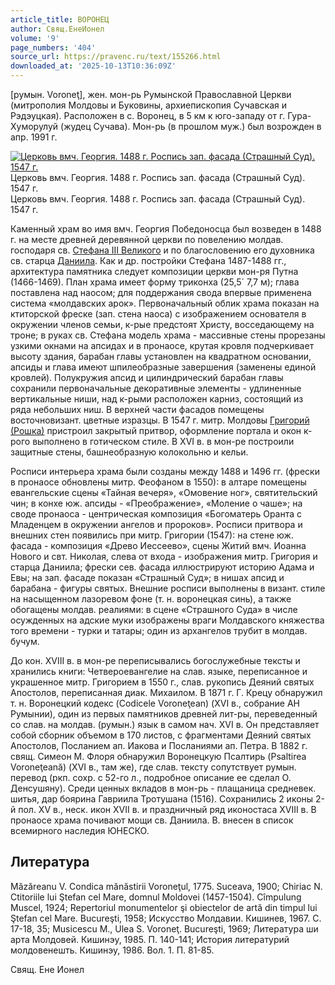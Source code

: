 ```yaml
---
article_title: ВОРОНЕЦ
author: Свящ.ЕнеИонел
volume: '9'
page_numbers: '404'
source_url: https://pravenc.ru/text/155266.html
downloaded_at: '2025-10-13T10:36:09Z'
---
```


[румын. Voroneţ], жен. мон-рь Румынской Православной Церкви (митрополия Молдовы и Буковины, архиепископия Сучавская и Рэдэуцкая). Расположен в с. Воронец, в 5 км к юго-западу от г. Гура-Хуморулуй (жудец Сучава). Мон-рь (в прошлом муж.) был возрожден в апр. 1991 г.

[![Церковь вмч. Георгия. 1488 г. Роспись зап. фасада (Страшный Суд). 1547 г.](https://pravenc.ru/data/953/461/1234/i200.jpg "Кликните для увеличения картинки")](https://pravenc.ru/data/953/461/1234/i400.jpg)Церковь вмч. Георгия. 1488 г. Роспись зап. фасада (Страшный Суд). 1547 г.  
Церковь вмч. Георгия. 1488 г. Роспись зап. фасада (Страшный Суд). 1547 г.

Каменный храм во имя вмч. Георгия Победоносца был возведен в 1488 г. на месте древней деревянной церкви по повелению молдав. господаря св. [Стефана III Великого](<https://pravenc.ru/text/Стефана III Великого.html>) и по благословению его духовника св. старца [Даниила](https://pravenc.ru/text/Даниил.html). Как и др. постройки Стефана 1487-1488 гг., архитектура памятника следует композиции церкви мон-ря Путна (1466-1469). План храма имеет форму триконха (25,5´
7,7 м); глава поставлена над наосом; для поддержания свода впервые применена система «молдавских арок». Первоначальный облик храма показан на ктиторской фреске (зап. стена наоса) с изображением основателя в окружении членов семьи, к-рые предстоят Христу, восседающему на троне; в руках св. Стефана модель храма - массивные стены прорезаны узкими окнами на апсидах и в пронаосе, крутая кровля подчеркивает высоту здания, барабан главы установлен на квадратном основании, апсиды и глава имеют шпилеобразные завершения (заменены единой кровлей). Полукружия апсид и цилиндрический барабан главы сохранили первоначальные декоративные элементы - удлиненные вертикальные ниши, над к-рыми расположен карниз, состоящий из ряда небольших ниш. В верхней части фасадов помещены восточновизант. цветные изразцы. В 1547 г. митр. Молдовы [Григорий (Рошка)](<https://pravenc.ru/text/Григорий (Рошка).html>) пристроил закрытый притвор, оформление портала и окон к-рого выполнено в готическом стиле. В XVI в. в мон-ре построили защитные стены, башнеобразную колокольню и кельи.

Росписи интерьера храма были созданы между 1488 и 1496 гг. (фрески в пронаосе обновлены митр. Феофаном в 1550): в алтаре помещены евангельские сцены «Тайная вечеря», «Омовение ног», святительский чин; в конхе юж. апсиды - «Преображение», «Моление о чаше»; на своде пронаоса - центрическая композиция «Богоматерь Оранта с Младенцем в окружении ангелов и пророков». Росписи притвора и внешних стен появились при митр. Григории (1547): на стене юж. фасада - композиция «Древо Иессеево», сцены Житий вмч. Иоанна Нового и свт. Николая, слева от входа - изображения митр. Григория и старца Даниила; фрески сев. фасада иллюстрируют историю Адама и Евы; на зап. фасаде показан «Страшный Суд»; в нишах апсид и барабана - фигуры святых. Внешние росписи выполнены в визант. стиле на насыщенном лазоревом фоне (т. н. воронецкая синь), а также обогащены молдав. реалиями: в сцене «Страшного Суда» в числе осужденных на адские муки изображены враги Молдавского княжества того времени - турки и татары; один из архангелов трубит в молдав. бучум.

До кон. XVIII в. в мон-ре переписывались богослужебные тексты и хранились книги: Четвероевангелие на слав. языке, переписанное и украшенное митр. Григорием в 1550 г., слав. рукопись Деяний святых Апостолов, переписанная диак. Михаилом. В 1871 г. Г. Крецу обнаружил т. н. Воронецкий кодекс (Codicele Voroneţean) (XVI в., собрание АН Румынии), один из первых памятников древней лит-ры, переведенный со слав. на молдав. (румын.) язык в самом нач. XVI в. Он представляет собой сборник объемом в 170 листов, с фрагментами Деяний святых Апостолов, Посланием ап. Иакова и Посланиями ап. Петра. В 1882 г. свящ. Симеон М. Флоря обнаружил Воронецкую Псалтирь (Psaltirea Voroneţeană) (XVI в., там же), где слав. тексту сопутствует румын. перевод (ркп. сохр. с 52-го л., подробное описание ее сделал О. Денсушяну). Среди ценных вкладов в мон-рь - плащаница средневек. шитья, дар боярина Гавриила Тротушана (1516). Сохранились 2 иконы 2-й пол. XV в., неск. икон XVII в. и праздничный ряд иконостаса XVIII в. В пронаосе храма почивают мощи св. Даниила. В. внесен в список всемирного наследия ЮНЕСКО.

## Литература

Măzăreanu V. Condica mănăstirii Voroneţul, 1775. Suceava, 1900; Chiriac N. Ctitoriile lui Ştefan cel Mare, domnul Moldovei (1457-1504). Cîmpulung Muscel, 1924; Repertoriul monumentelor şi obiectelor de artă din timpul lui Ştefan cel Mare. Bucureşti, 1958; Искусство Молдавии. Кишинев, 1967. С. 17-18, 35; Musicescu M., Ulea S. Voroneţ. Bucureşti, 1969; Литература ши арта Молдовей. Кишинэу, 1985. П. 140-141; История литературий молдовенешть. Кишинэу, 1986. Вол. 1. П. 81-85.

Свящ.  Ене   Ионел
